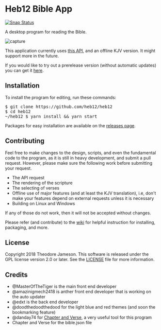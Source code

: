 # Heb12 Bible App
[![Snap Status](https://build.snapcraft.io/badge/heb12/heb12.svg)](https://build.snapcraft.io/user/heb12/heb12)

A desktop program for reading the Bible.

![capture](https://user-images.githubusercontent.com/16640496/38822095-44efd294-4157-11e8-8f21-797538fe6e0a.PNG)

This application currently uses [this API](http://labs.bible.org/api_web_service), and an offline KJV version. It might support more in the future.

If you would like to try out a prerelease version (without automatic updates) you can get it [here](https://github.com/heb12/heb12/wiki/Packages).

## Installation
To install the program for editing, run these commands:
<pre>
$ git clone https://github.com/heb12/heb12
$ cd heb12
~/heb12 $ yarn install && yarn start
</pre>

Packages for easy installation are available on the [releases page](https://github.com/heb12/heb12/releases).

## Contributing
Feel free to make changes to the design, scripts, and even the fundamental code to the program, as it is still in heavy development, and submit a pull request. However, please make sure the following work before submitting your request.
- The API request
- The rendering of the scripture
- The selecting of verses
- Offline use of major features (and at least the KJV translation), i.e, don't make your features depend on external requests unless it is necessary
- Building on Linux and Windows

If any of those do not work, then it will not be accepted without changes.

Please refer (and contribute) to the [wiki](https://github.com/MasterOfTheTiger/heb12/wiki) for helpful instruction for installing, packaging, and more.

## License
Copyright 2018 Theodore Jameson.
This software is released under the GPL license version 2.0 or later. See the [LICENSE](https://github.com/MasterOfTheTiger/heb12/blob/master/LICENSE) file for more information.

## Credits
- @MasterOfTheTiger is the main front end developer
- @amazinigmech2418 is anther front end developer that is working on the auto updater
- @edxt is the back end developer
- @doodthedoodthedood for the light blue and red themes (and soon the bookmarking feature)
- @danday74 for [Chapter and Verse](https://github.com/danday74/chapter-and-verse), a very useful tool for this program
- Chapter and Verse for the bible.json file
